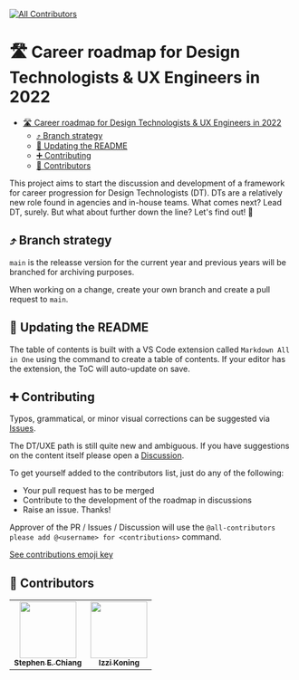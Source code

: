 <!-- ALL-CONTRIBUTORS-BADGE:START - Do not remove or modify this section -->
[![All Contributors](https://img.shields.io/badge/all_contributors-1-orange.svg?style=flat-square)](#contributors)
<!-- ALL-CONTRIBUTORS-BADGE:END --> 

# 🛣️ Career roadmap for Design Technologists & UX Engineers in 2022

- [🛣️ Career roadmap for Design Technologists & UX Engineers in 2022](#️-career-roadmap-for-design-technologists--ux-engineers-in-2022)
  - [⤴️ Branch strategy](#️-branch-strategy)
  - [📄 Updating the README](#-updating-the-readme)
  - [➕ Contributing](#-contributing)
  - [🍻 Contributors](#-contributors)

<!-- Intro and vision here -->

This project aims to start the discussion and development of a framework for career progression for Design Technologists (DT). DTs are a relatively new role found in agencies and in-house teams. What comes next? Lead DT, surely. But what about further down the line? Let's find out! 🚀 

## ⤴️ Branch strategy

`main` is the releasse version for the current year and previous years will be branched for archiving purposes.

When working on a change, create your own branch and create a pull request to `main`.

## 📄 Updating the README

The table of contents is built with a VS Code extension called `Markdown All in One` using the command to create a table of contents. If your editor has the extension, the ToC will auto-update on save. 

## ➕ Contributing

Typos, grammatical, or minor visual corrections can be suggested via [Issues](https://github.com/chiangs/design-technologist-roadmap/issues).

The DT/UXE path is still quite new and ambiguous. If you have suggestions on the content itself please open a [Discussion](https://github.com/chiangs/design-technologist-roadmap/discussions).

To get yourself added to the contributors list, just do any of the following:

- Your pull request has to be merged
- Contribute to the development of the roadmap in discussions
- Raise an issue. Thanks!

Approver of the PR / Issues / Discussion will use the `@all-contributors please add @<username> for <contributions>` command.

[See contributions emoji key](https://allcontributors.org/docs/en/emoji-key)

## 🍻 Contributors

<!-- ALL-CONTRIBUTORS-LIST:START - Do not remove or modify this section -->
<!-- prettier-ignore-start -->
<!-- markdownlint-disable -->
<table>
  <tbody>
    <tr>
      <td align="center"><a href="http://www.chiangs.dev"><img src="https://avatars.githubusercontent.com/u/10984593?v=4" width="100px;" alt=""/><br /><sub><b>Stephen E. Chiang</b></sub></a></td>
        <td align="center"><a href="http://www.izzi.ink"><img src="https://avatars.githubusercontent.com/u/445870?v=4" width="100px;" alt=""/><br /><sub><b>Izzi Koning</b></sub></a></td>
    </tr>
  </tbody>
</table>

<!-- markdownlint-restore -->
<!-- prettier-ignore-end -->

<!-- ALL-CONTRIBUTORS-LIST:END -->
